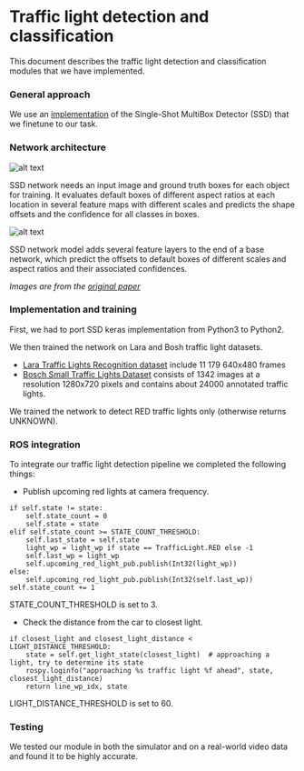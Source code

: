 # Traffic light detection and classification

This document describes the traffic light detection and classification modules that we have implemented.

### General approach
We use an [implementation](https://github.com/pierluigiferrari/ssd_keras) of the Single-Shot MultiBox Detector (SSD) that we finetune to our task.

### Network architecture

![alt text](https://github.com/AShpilman/autonomous_ros/blob/master/imgs/SSD.jpg)

SSD network needs an input image and ground truth boxes for each object for training. It evaluates default boxes of different aspect ratios at each location in several feature maps with different scales and predicts the shape offsets and the confidence for all classes in boxes.

![alt text](https://github.com/AShpilman/autonomous_ros/blob/master/imgs/SSD2.png)

SSD network model adds several feature layers to the end of a base network, which predict the offsets to default boxes of different scales and aspect ratios and their associated confidences.

*Images are from the [original paper](https://arxiv.org/pdf/1512.02325.pdf)*

### Implementation and training

First, we had to port SSD keras implementation from Python3 to Python2.

We then trained the network on Lara and Bosh traffic light datasets.

* [Lara Traffic Lights Recognition dataset](http://www.lara.prd.fr/benchmarks/trafficlightsrecognition) include 11 179 640x480 frames
* [Bosch Small Traffic Lights Dataset](https://hci.iwr.uni-heidelberg.de/node/6132) consists of 1342 images at a resolution 1280x720 pixels and contains about 24000 annotated traffic lights.

We trained the network to detect RED traffic lights only (otherwise returns UNKNOWN).

### ROS integration 

To integrate our traffic light detection pipeline we completed the following things:

* Publish upcoming red lights at camera frequency.

```
if self.state != state:
    self.state_count = 0
    self.state = state
elif self.state_count >= STATE_COUNT_THRESHOLD:
    self.last_state = self.state
    light_wp = light_wp if state == TrafficLight.RED else -1
    self.last_wp = light_wp
    self.upcoming_red_light_pub.publish(Int32(light_wp))
else:
    self.upcoming_red_light_pub.publish(Int32(self.last_wp))
self.state_count += 1
```

STATE_COUNT_THRESHOLD is set to 3.

* Check the distance from the car to closest light.

```
if closest_light and closest_light_distance < LIGHT_DISTANCE_THRESHOLD:
    state = self.get_light_state(closest_light)  # approaching a light, try to determine its state
    rospy.loginfo("approaching %s traffic light %f ahead", state, closest_light_distance)
    return line_wp_idx, state
```

LIGHT_DISTANCE_THRESHOLD is set to 60.

### Testing

We tested our module in both the simulator and on a real-world video data and found it to be highly accurate.
